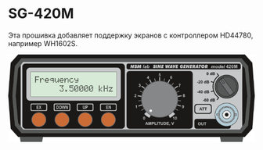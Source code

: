# SG-420M

Эта прошивка добавляет поддержку экранов с контроллером HD44780, например WH1602S.

![alt wh1602s](https://github.com/pashamray/SG-420M/blob/master/doc/sg-420m_wh1602s.png)
